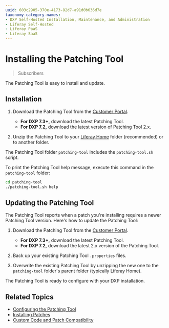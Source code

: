 ```yaml
---
uuid: 603c2905-370e-4173-82d7-a91d0b636d7e
taxonomy-category-names:
- DXP Self-Hosted Installation, Maintenance, and Administration
- Liferay Self-Hosted
- Liferay PaaS
- Liferay SaaS
---
```

# Installing the Patching Tool

> Subscribers

The Patching Tool is easy to install and update.

## Installation

1. Download the Patching Tool from the [Customer Portal](https://customer.liferay.com/downloads).

    * **For DXP 7.3+,** download the latest Patching Tool.
    * **For DXP 7.2,** download the latest version of Patching Tool 2.x.

1. Unzip the Patching Tool to your [Liferay Home](../../reference/liferay-home.md) folder (recommended) or to another folder.

The Patching Tool folder `patching-tool` includes the `patching-tool.sh` script.

To print the Patching Tool help message, execute this command in the `patching-tool` folder:

```bash
cd patching-tool
./patching-tool.sh help
```

## Updating the Patching Tool

The Patching Tool reports when a patch you're installing requires a newer Patching Tool version. Here's how to update the Patching Tool:

1. Download the Patching Tool from the [Customer Portal](https://customer.liferay.com/downloads).

    * **For DXP 7.3+,** download the latest Patching Tool.
    * **For DXP 7.2,** download the latest 2.x version of the Patching Tool.

1. Back up your existing Patching Tool `.properties` files.

1. Overwrite the existing Patching Tool by unzipping the new one to the `patching-tool` folder's parent folder (typically Liferay Home).

The Patching Tool is ready to configure with your DXP installation.

## Related Topics

* [Configuring the Patching Tool](./configuring-the-patching-tool.md)
* [Installing Patches](../patching-dxp-7-3-and-earlier/installing-patches-for-dxp-7-3-and-earlier.md)
* [Custom Code and Patch Compatibility](../patching-dxp-7-3-and-earlier/advanced-patching-for-dxp-7-2/custom-code-and-patch-compatibility.md)
